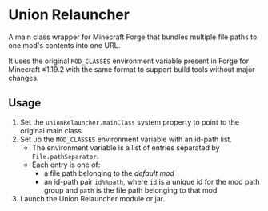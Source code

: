 # Union Relauncher

A main class wrapper for Minecraft Forge that bundles multiple file paths to one mod's
contents into one URL.

It uses the original `MOD_CLASSES` environment variable present in Forge for
Minecraft ≤1.19.2 with the same format to support build tools without major changes.

## Usage

1. Set the `unionRelauncher.mainClass` system property to point to the original main class.
2. Set up the `MOD_CLASSES` environment variable with an id-path list.
   - The environment variable is a list of entries separated by `File.pathSeparator`.
   - Each entry is one of:
     - a file path belonging to the *default mod*
     - an id-path pair `id%%path`, where `id` is a unique id for the mod path group
       and `path` is the file path belonging to that mod
3. Launch the Union Relauncher module or jar.

